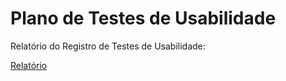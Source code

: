 # Plano de Testes de Usabilidade

Relatório do Registro de Testes de Usabilidade:

<a href="https://drive.google.com/file/d/1ri3wkPk_iKTbFLa1Ej3nYRDIqDGqYtbH/view?usp=sharing">Relatório</a>

